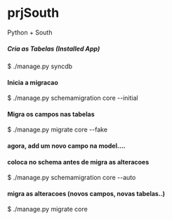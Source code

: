 prjSouth
========

Python + South

##### Cria as Tabelas (Installed App) #####
$ ./manage.py syncdb


#### Inicia a migracao ####
$ ./manage.py schemamigration core --initial


#### Migra os campos nas tabelas ####
$ ./manage.py migrate core --fake

#### agora, add um novo campo na model.... ####

#### coloca no schema antes de migra as alteracoes ####
$ ./manage.py schemamigration core --auto

#### migra as alteracoes (novos campos, novas tabelas..) ####
$ ./manage.py migrate core
